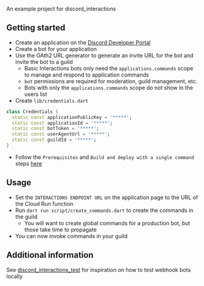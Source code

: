 An example project for discord_interactions

## Getting started
- Create an application on the [Discord Developer Portal](https://discord.com/developers/applications)
- Create a bot for your application
- Use the OAth2 URL generator to generate an invite URL for the bot and invite the bot to a guild
  - Basic Interactions bots only need the `applications.commands` scope to manage and respond to application commands
  - `bot` permissions are required for moderation, guild management, etc.
  - Bots with only the `applications.commands` scope do not show in the users list
- Create `lib/credentials.dart`
```dart
class Credentials {
  static const applicationPublicKey = '*****';
  static const applicationId = '*****';
  static const botToken = '*****';
  static const userAgentUrl = '*****';
  static const guildId = '*****';
}
```
- Follow the `Prerequisites` and `Build and deploy with a single command` steps [here](https://github.com/GoogleCloudPlatform/functions-framework-dart/blob/main/docs/quickstarts/03-quickstart-cloudrun.md)

## Usage

- Set the `INTERACTIONS ENDPOINT URL` on the application page to the URL of the Cloud Run function
- Run `dart run script/create_commands.dart` to create the commands in the guild
  - You will want to create global commands for a production bot, but those take time to propagate
- You can now invoke commands in your guild

## Additional information
See [discord_interactions_test](https://github.com/Rexios80/discord_interactions_test) for inspiration on how to test webhook bots locally